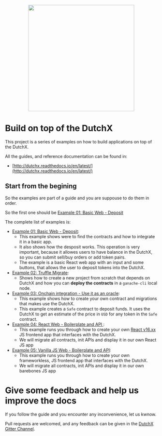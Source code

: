 <p align="center">
  <img width="350px" src="http://dutchx.readthedocs.io/en/latest/_static/DutchX-logo_blue.svg" />
</p>

# Build on top of the DutchX
This project is a series of examples on how to build applications on top of the
DutchX.

All the guides, and reference documentation can be found in:
* [http://dutchx.readthedocs.io/en/latest/](http://dutchx.readthedocs.io/en/latest/)

## Start from the begining
So the examples are part of a guide and you are suppouse to do them in order.

So the first one should be [Example 01: Basic Web - Deposit](https://github.com/gnosis/dx-examples-dev/tree/master/01_basic-web-deposit)

The complete list of examples is:
* [Example 01: Basic Web - Deposit](https://github.com/gnosis/dx-examples-dev/tree/master/01_basic-web-deposit):
  * This example shows were to find the contracts and how to integrate it in a
    basic app.
  * It also shows how the desposit works. This operation is very important, 
    because it allowes users to have balance in the DutchX, so you can submit
    sell/buy orders or add token pairs.
  * The example is a basic React web app with an input and some buttons, that
    allows the user to deposit tokens into the DutchX.
* [Example 02: Truffle Migrate](https://github.com/gnosis/dx-examples-dev/tree/master/02_truffle-migrate):
  * Shows how to create a new project from scratch that depends on DutchX and 
    how you can **deploy the contracts** in a `ganache-cli` local node.
* [Example 03: Onchain integration - Use it as an oracle](https://github.com/gnosis/dx-examples-dev/tree/master/03_onchain-integration-oracle): 
  * This example shows how to create your own contract and migrations that makes 
    use the DutchX.
  * This example creates a `Safe` contract to deposit funds. It uses the DutchX
    to get an estimate of the price in `USD` for any token in the `Safe`
    contract.
* [Example 04: React Web - Boilerplate and API ](https://github.com/gnosis/dx-examples-dev/tree/master/04_react-web-api): 
  * This example runs you through how to create your own [React v16.xx](https://reactjs.org/blog/2017/09/26/react-v16.0.html) JS frontend app that interfaces with the DutchX.
  * We will migrate all contracts, init APIs and display it in our own React JS app
* [Example 05: Vanilla JS Web - Boilerplate and API](https://github.com/gnosis/dx-examples-dev/tree/master/05_vanilla-web-api): 
  * This example runs you through how to create your own frameworkless, JS frontend app that interfaces with the DutchX.
  * We will migrate all contracts, init APIs and display it in our own barebones JS app 

# Give some feedback and help us improve the docs
If you follow the guide and you encounter any inconvenience, let us kwnow.

Pull requests are welcomed, and any feedback can be given in the 
[DutchX Gitter Channel](https://gitter.im/gnosis/DutchX).
